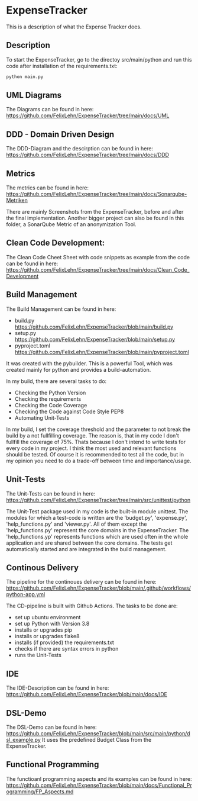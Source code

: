 # ExpenseTracker
This is a description of what the Expense Tracker does.

## Description
To start the ExpenseTracker, go to the directoy src/main/python and run this code after installation of the requirements.txt: 

```python
python main.py
```

## UML Diagrams
The Diagrams can be found in here: 
https://github.com/FelixLehn/ExpenseTracker/tree/main/docs/UML

## DDD - Domain Driven Design
The DDD-Diagram and the descirption can be found in here: 
https://github.com/FelixLehn/ExpenseTracker/tree/main/docs/DDD

## Metrics
The metrics can be found in here: 
https://github.com/FelixLehn/ExpenseTracker/tree/main/docs/Sonarqube-Metriken

There are mainly Screenshots from the ExpenseTracker, before and after the final implementation. Another bigger project can also be found in this folder, a SonarQube Metric of an anonymization Tool. 


## Clean Code Development:
The Clean Code Cheet Sheet with code snippets as example from the code can be found in here: 
https://github.com/FelixLehn/ExpenseTracker/tree/main/docs/Clean_Code_Development

## Build Management
The Build Management can be found in here: 
- build.py https://github.com/FelixLehn/ExpenseTracker/blob/main/build.py
- setup.py https://github.com/FelixLehn/ExpenseTracker/blob/main/setup.py
- pyproject.toml https://github.com/FelixLehn/ExpenseTracker/blob/main/pyproject.toml

It was created with the pybuilder. This is a powerful Tool, which was created mainly for python and provides a build-automation.

In my build, there are several tasks to do:
- Checking the Python Version
- Checking the requirements
- Checking the Code Coverage
- Checking the Code against Code Style PEP8 
- Automating Unit-Tests

In my build, I set the coverage threshold and the parameter to not break the build by a not fullfilling coverage. The reason is, that in my code I don't fullfill the coverage of 75%. Thats because I don't intend to write tests for every code in my project. I think the most used and relevant functions should be tested. Of course it is recommended to test all the code, but in my opinion you need to do a trade-off between time and importance/usage. 


## Unit-Tests
The Unit-Tests can be found in here: 
https://github.com/FelixLehn/ExpenseTracker/tree/main/src/unittest/python

The Unit-Test package used in my code is the built-in module unittest. The modules for which a test-code is written are the 'budget.py', 'expense.py', 'help_functions.py' and 'viewer.py'. All of them except the 'help_functions.py' represent the core domains in the ExpenseTracker. The 'help_functions.yp' represents functions which are used often in the whole application and are shared between the core domains. The tests get automatically started and are integrated in the build management. 

## Continous Delivery
The pipeline for the continoues delivery can be found in here: 
https://github.com/FelixLehn/ExpenseTracker/blob/main/.github/workflows/python-app.yml

The CD-pipeline is built with Github Actions. The tasks to be done are:
- set up ubuntu environment
- set up Python with Version 3.8
- installs or upgrades pip
- installs or upgrades flake8
- installs (if provided) the requirements.txt
- checks if there are syntax errors in python 
- runs the Unit-Tests 

## IDE
The IDE-Description can be found in here:
https://github.com/FelixLehn/ExpenseTracker/blob/main/docs/IDE

## DSL-Demo
The DSL-Demo can be found in here: https://github.com/FelixLehn/ExpenseTracker/blob/main/src/main/python/dsl_example.py
It uses the predefined Budget Class from the ExpenseTracker. 

## Functional Programming
The functioanl programming aspects and its examples can be found in here: 
https://github.com/FelixLehn/ExpenseTracker/blob/main/docs/Functional_Programming/FP_Aspects.md

